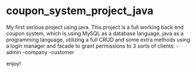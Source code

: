 # coupon_system_project_java
My first serious project using java.
This project is a full working back end coupon system,
which is using MySQL as a database language,
java as a programming language,
utilizing a full CRUD and some extra methods using
a login manager and facade to grant permissions to 3 sorts of clients:
-admin
-company
-customer

enjoy!
